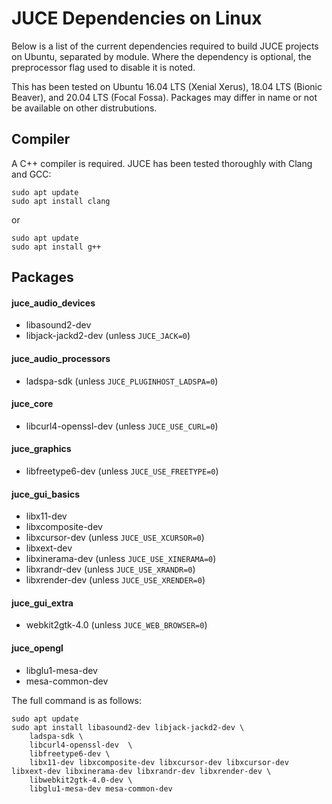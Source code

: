 # JUCE Dependencies on Linux

Below is a list of the current dependencies required to build JUCE projects on
Ubuntu, separated by module. Where the dependency is optional, the preprocessor
flag used to disable it is noted.

This has been tested on Ubuntu 16.04 LTS (Xenial Xerus), 18.04 LTS (Bionic
Beaver), and 20.04 LTS (Focal Fossa). Packages may differ in name or not be
available on other distrubutions.

## Compiler
A C++ compiler is required. JUCE has been tested thoroughly with Clang and GCC:

    sudo apt update
    sudo apt install clang

or

    sudo apt update
    sudo apt install g++

## Packages

#### juce_audio_devices
- libasound2-dev
- libjack-jackd2-dev (unless `JUCE_JACK=0`)

#### juce_audio_processors
- ladspa-sdk (unless `JUCE_PLUGINHOST_LADSPA=0`)

#### juce_core
- libcurl4-openssl-dev (unless `JUCE_USE_CURL=0`)

#### juce_graphics
- libfreetype6-dev (unless `JUCE_USE_FREETYPE=0`)

#### juce_gui_basics
- libx11-dev
- libxcomposite-dev
- libxcursor-dev (unless `JUCE_USE_XCURSOR=0`)
- libxext-dev
- libxinerama-dev (unless `JUCE_USE_XINERAMA=0`)
- libxrandr-dev (unless `JUCE_USE_XRANDR=0`)
- libxrender-dev (unless `JUCE_USE_XRENDER=0`)

#### juce_gui_extra
- webkit2gtk-4.0 (unless `JUCE_WEB_BROWSER=0`)

#### juce_opengl
- libglu1-mesa-dev
- mesa-common-dev

The full command is as follows:

    sudo apt update
    sudo apt install libasound2-dev libjack-jackd2-dev \
        ladspa-sdk \
        libcurl4-openssl-dev  \
        libfreetype6-dev \
        libx11-dev libxcomposite-dev libxcursor-dev libxcursor-dev libxext-dev libxinerama-dev libxrandr-dev libxrender-dev \
        libwebkit2gtk-4.0-dev \
        libglu1-mesa-dev mesa-common-dev
